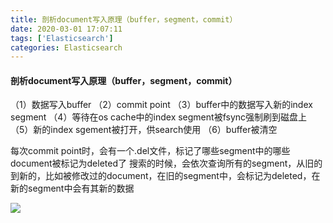 ```yaml
---
title: 剖析document写入原理（buffer，segment，commit）
date: 2020-03-01 17:07:11
tags: ['Elasticsearch']
categories: Elasticsearch
---
```


#### 剖析document写入原理（buffer，segment，commit）

（1）数据写入buffer
（2）commit point
（3）buffer中的数据写入新的index segment
（4）等待在os cache中的index segment被fsync强制刷到磁盘上
（5）新的index sgement被打开，供search使用
（6）buffer被清空

每次commit point时，会有一个.del文件，标记了哪些segment中的哪些document被标记为deleted了
搜索的时候，会依次查询所有的segment，从旧的到新的，比如被修改过的document，在旧的segment中，会标记为deleted，在新的segment中会有其新的数据

![](https://guanyuoss.oss-cn-qingdao.aliyuncs.com/prod/work_order/FMr1GIRdH14.png)

